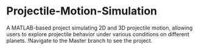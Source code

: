 # Projectile-Motion-Simulation
A MATLAB-based project simulating 2D and 3D projectile motion, allowing users to explore projectile behavior under various conditions on different planets.
!Navigate to the Master branch to see the project.

